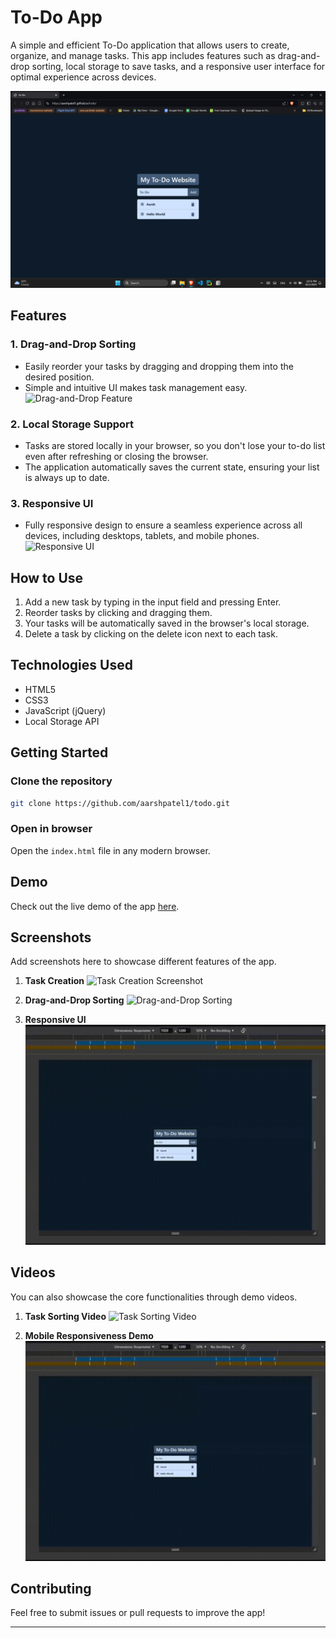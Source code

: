 # To-Do App

A simple and efficient To-Do application that allows users to create, organize, and manage tasks. This app includes features such as drag-and-drop sorting, local storage to save tasks, and a responsive user interface for optimal experience across devices.

![To-Do App Screenshot](desktop-ui.png)

## Features

### 1. **Drag-and-Drop Sorting**
   - Easily reorder your tasks by dragging and dropping them into the desired position.
   - Simple and intuitive UI makes task management easy.
   ![Drag-and-Drop Feature](sorting.gif)

### 2. **Local Storage Support**
   - Tasks are stored locally in your browser, so you don't lose your to-do list even after refreshing or closing the browser.
   - The application automatically saves the current state, ensuring your list is always up to date.

### 3. **Responsive UI**
   - Fully responsive design to ensure a seamless experience across all devices, including desktops, tablets, and mobile phones.
   ![Responsive UI](responsive.png)

## How to Use

1. Add a new task by typing in the input field and pressing Enter.
2. Reorder tasks by clicking and dragging them.
3. Your tasks will be automatically saved in the browser's local storage.
4. Delete a task by clicking on the delete icon next to each task.

## Technologies Used

- HTML5
- CSS3
- JavaScript (jQuery)
- Local Storage API

## Getting Started

### Clone the repository
```bash
git clone https://github.com/aarshpatel1/todo.git
```

### Open in browser
Open the `index.html` file in any modern browser.

## Demo

Check out the live demo of the app [here](https://aarshpatel1.github.io/todo/).

## Screenshots

Add screenshots here to showcase different features of the app.

1. **Task Creation**
   ![Task Creation Screenshot](task-creation.png)
   
2. **Drag-and-Drop Sorting**
   ![Drag-and-Drop Sorting](sortable.gif)
   
3. **Responsive UI**
   ![Responsive UI Screenshot](responsive.gif)

## Videos

You can also showcase the core functionalities through demo videos.

1. **Task Sorting Video**
   ![Task Sorting Video](sortable.gif)
   
2. **Mobile Responsiveness Demo**
   ![Mobile Responsiveness](responsive.gif)

## Contributing

Feel free to submit issues or pull requests to improve the app!

---

